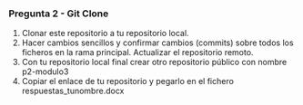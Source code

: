 ### Pregunta 2 - Git Clone
1.	Clonar este repositorio a tu repositorio local.
2.	Hacer cambios sencillos y confirmar cambios (commits) sobre todos los ficheros en la rama principal. Actualizar el repositorio remoto. 
3.	Con tu repositorio local final crear otro repositorio público con nombre p2-modulo3 
4.	Copiar el enlace de tu repositorio y pegarlo en el fichero respuestas_tunombre.docx
